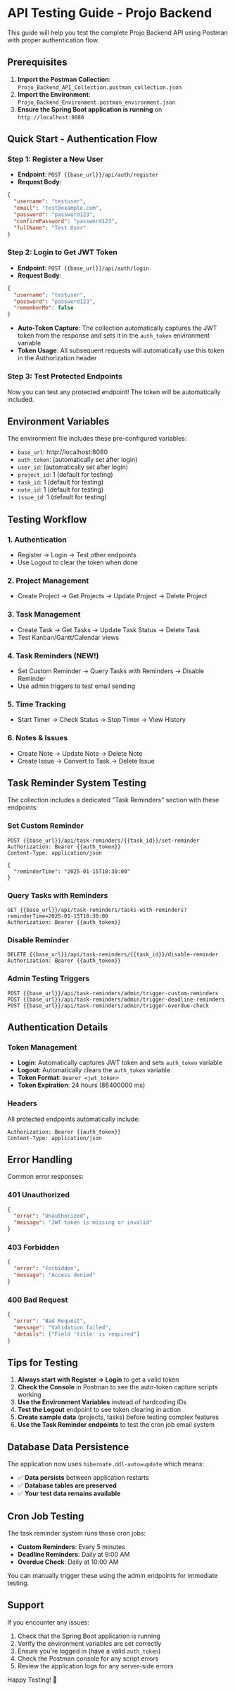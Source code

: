 # API Testing Guide - Projo Backend

This guide will help you test the complete Projo Backend API using Postman with proper authentication flow.

## Prerequisites

1. **Import the Postman Collection**: `Projo_Backend_API_Collection.postman_collection.json`
2. **Import the Environment**: `Projo_Backend_Environment.postman_environment.json`
3. **Ensure the Spring Boot application is running** on `http://localhost:8080`

## Quick Start - Authentication Flow

### Step 1: Register a New User

- **Endpoint**: `POST {{base_url}}/api/auth/register`
- **Request Body**:

```json
{
  "username": "testuser",
  "email": "test@example.com",
  "password": "password123",
  "confirmPassword": "password123",
  "fullName": "Test User"
}
```

### Step 2: Login to Get JWT Token

- **Endpoint**: `POST {{base_url}}/api/auth/login`
- **Request Body**:

```json
{
  "username": "testuser",
  "password": "password123",
  "rememberMe": false
}
```

- **Auto-Token Capture**: The collection automatically captures the JWT token from the response and sets it in the `auth_token` environment variable
- **Token Usage**: All subsequent requests will automatically use this token in the Authorization header

### Step 3: Test Protected Endpoints

Now you can test any protected endpoint! The token will be automatically included.

## Environment Variables

The environment file includes these pre-configured variables:

- `base_url`: http://localhost:8080
- `auth_token`: (automatically set after login)
- `user_id`: (automatically set after login)
- `project_id`: 1 (default for testing)
- `task_id`: 1 (default for testing)
- `note_id`: 1 (default for testing)
- `issue_id`: 1 (default for testing)

## Testing Workflow

### 1. Authentication

- Register → Login → Test other endpoints
- Use Logout to clear the token when done

### 2. Project Management

- Create Project → Get Projects → Update Project → Delete Project

### 3. Task Management

- Create Task → Get Tasks → Update Task Status → Delete Task
- Test Kanban/Gantt/Calendar views

### 4. Task Reminders (NEW!)

- Set Custom Reminder → Query Tasks with Reminders → Disable Reminder
- Use admin triggers to test email sending

### 5. Time Tracking

- Start Timer → Check Status → Stop Timer → View History

### 6. Notes & Issues

- Create Note → Update Note → Delete Note
- Create Issue → Convert to Task → Delete Issue

## Task Reminder System Testing

The collection includes a dedicated "Task Reminders" section with these endpoints:

### Set Custom Reminder

```http
POST {{base_url}}/api/task-reminders/{{task_id}}/set-reminder
Authorization: Bearer {{auth_token}}
Content-Type: application/json

{
  "reminderTime": "2025-01-15T10:30:00"
}
```

### Query Tasks with Reminders

```http
GET {{base_url}}/api/task-reminders/tasks-with-reminders?reminderTime=2025-01-15T10:30:00
Authorization: Bearer {{auth_token}}
```

### Disable Reminder

```http
DELETE {{base_url}}/api/task-reminders/{{task_id}}/disable-reminder
Authorization: Bearer {{auth_token}}
```

### Admin Testing Triggers

```http
POST {{base_url}}/api/task-reminders/admin/trigger-custom-reminders
POST {{base_url}}/api/task-reminders/admin/trigger-deadline-reminders
POST {{base_url}}/api/task-reminders/admin/trigger-overdue-check
```

## Authentication Details

### Token Management

- **Login**: Automatically captures JWT token and sets `auth_token` variable
- **Logout**: Automatically clears the `auth_token` variable
- **Token Format**: `Bearer <jwt_token>`
- **Token Expiration**: 24 hours (86400000 ms)

### Headers

All protected endpoints automatically include:

```
Authorization: Bearer {{auth_token}}
Content-Type: application/json
```

## Error Handling

Common error responses:

### 401 Unauthorized

```json
{
  "error": "Unauthorized",
  "message": "JWT token is missing or invalid"
}
```

### 403 Forbidden

```json
{
  "error": "Forbidden",
  "message": "Access denied"
}
```

### 400 Bad Request

```json
{
  "error": "Bad Request",
  "message": "Validation failed",
  "details": ["Field 'title' is required"]
}
```

## Tips for Testing

1. **Always start with Register → Login** to get a valid token
2. **Check the Console** in Postman to see the auto-token capture scripts working
3. **Use the Environment Variables** instead of hardcoding IDs
4. **Test the Logout** endpoint to see token clearing in action
5. **Create sample data** (projects, tasks) before testing complex features
6. **Use the Task Reminder endpoints** to test the cron job email system

## Database Data Persistence

The application now uses `hibernate.ddl-auto=update` which means:

- ✅ **Data persists** between application restarts
- ✅ **Database tables are preserved**
- ✅ **Your test data remains available**

## Cron Job Testing

The task reminder system runs these cron jobs:

- **Custom Reminders**: Every 5 minutes
- **Deadline Reminders**: Daily at 9:00 AM
- **Overdue Check**: Daily at 10:00 AM

You can manually trigger these using the admin endpoints for immediate testing.

## Support

If you encounter any issues:

1. Check that the Spring Boot application is running
2. Verify the environment variables are set correctly
3. Ensure you're logged in (have a valid `auth_token`)
4. Check the Postman console for any script errors
5. Review the application logs for any server-side errors

Happy Testing! 🚀
